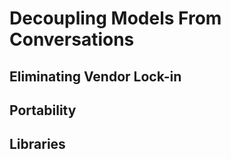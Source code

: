 # Decoupling Models From Conversations

## Eliminating Vendor Lock-in

## Portability

## Libraries
